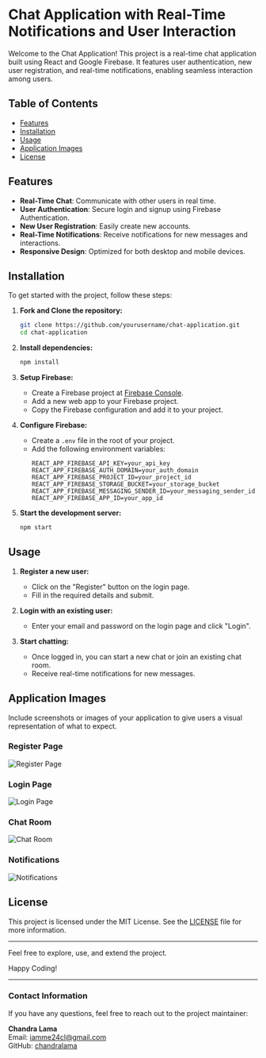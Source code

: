 # Chat Application with Real-Time Notifications and User Interaction

Welcome to the Chat Application! This project is a real-time chat application built using React and Google Firebase. It features user authentication, new user registration, and real-time notifications, enabling seamless interaction among users.

## Table of Contents

- [Features](#features)
- [Installation](#installation)
- [Usage](#usage)
- [Application Images](#application-images)
- [License](#license)

## Features

- **Real-Time Chat**: Communicate with other users in real time.
- **User Authentication**: Secure login and signup using Firebase Authentication.
- **New User Registration**: Easily create new accounts.
- **Real-Time Notifications**: Receive notifications for new messages and interactions.
- **Responsive Design**: Optimized for both desktop and mobile devices.

## Installation

To get started with the project, follow these steps:

1. **Fork and Clone the repository:**
   ```sh
   git clone https://github.com/yourusername/chat-application.git
   cd chat-application
   ```

2. **Install dependencies:**
   ```sh
   npm install
   ```

3. **Setup Firebase:**
   - Create a Firebase project at [Firebase Console](https://console.firebase.google.com/).
   - Add a new web app to your Firebase project.
   - Copy the Firebase configuration and add it to your project.

4. **Configure Firebase:**
   - Create a `.env` file in the root of your project.
   - Add the following environment variables:
     ```
     REACT_APP_FIREBASE_API_KEY=your_api_key
     REACT_APP_FIREBASE_AUTH_DOMAIN=your_auth_domain
     REACT_APP_FIREBASE_PROJECT_ID=your_project_id
     REACT_APP_FIREBASE_STORAGE_BUCKET=your_storage_bucket
     REACT_APP_FIREBASE_MESSAGING_SENDER_ID=your_messaging_sender_id
     REACT_APP_FIREBASE_APP_ID=your_app_id
     ```

5. **Start the development server:**
   ```sh
   npm start
   ```

## Usage

1. **Register a new user:**
   - Click on the "Register" button on the login page.
   - Fill in the required details and submit.

2. **Login with an existing user:**
   - Enter your email and password on the login page and click "Login".

3. **Start chatting:**
   - Once logged in, you can start a new chat or join an existing chat room.
   - Receive real-time notifications for new messages.

## Application Images

Include screenshots or images of your application to give users a visual representation of what to expect.

### Register Page

![Register Page](path/to/login-page-image.png)

### Login Page

![Login Page](path/to/login-page-image.png)

### Chat Room

![Chat Room](path/to/chat-room-image.png)

### Notifications

![Notifications](path/to/notifications-image.png)

## License

This project is licensed under the MIT License. See the [LICENSE](LICENSE) file for more information.

---

Feel free to explore, use, and extend the project. 

Happy Coding!

---

### Contact Information
If you have any questions, feel free to reach out to the project maintainer:

**Chandra Lama**  
Email: iamme24cl@gmail.com  
GitHub: [chandralama](https://github.com/chandralama)
